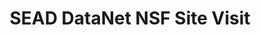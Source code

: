 ---
dateStart: 2010-02-10
dateEnd: 2010-02-10
title: "SEAD DataNet NSF Site Visit"
venue: "University of Michigan"
organizer: Robert Ping
credit:
city: Ann Arbor
state: MI
country: USA
pdfLink:
venueImages:
---